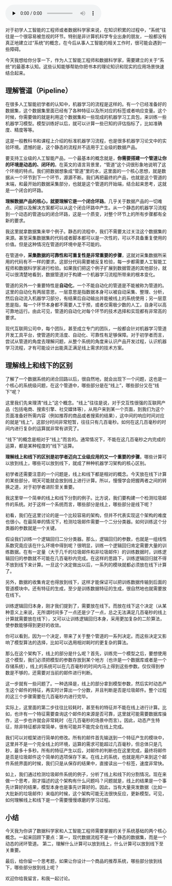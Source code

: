 <audio id="audio" title="129 | 数据科学家基础能力之系统" controls="" preload="none"><source id="mp3" src="https://static001.geekbang.org/resource/audio/61/33/61aea0bd6c8ae12e1688c7767b8c2233.mp3"></audio>

对于初学人工智能的工程师或者数据科学家来说，在知识积累的过程中，“系统”往往是一个很容易被忽视的环节。特别是非计算机科学专业出身的朋友，一般都没有真正地建立过“系统”的概念，在今后从事人工智能的相关工作时，很可能会遇到一些障碍。

今天我想给你分享一下，作为人工智能工程师和数据科学家，需要建立的关于“系统”的最基本认知。这些认知能够帮助你把书本的理论知识和现实的应用场景快速结合起来。

## 理解管道（Pipeline）

在很多人工智能初学者的认知中，机器学习的流程是这样的。有一个已经准备好的数据集，这个数据集里面已经有了各种特征以及所对应的标签或者响应变量。这个时候，你需要做的就是利用这个数据集和一些现成的机器学习工具包，来训练一些机器学习模型。模型训练好以后，就可以计算一些已知的评估指标了，比如准确度、精度等等。

这是一般教科书和课程上介绍的标准机器学习流程，也是很多机器学习论文中的实验环境。遗憾的是，这个静态的流程并不适用于工业级的数据产品。

要支持工业级的人工智能产品，一个最基本的概念就是，**你需要搭建一个管道让你的环境是动态的、闭环的**。在英文的语言背景里，“管道”这个词很形象地说明了这个环境的特点。我们把数据想象成“管道”里的水，这里面的一个核心思想，就是数据从一个环节到下一个环节，源源不断。我们再把最终的产品，也就是这个管道的末端，和最开始的数据采集部分，也就是这个管道的开始端，结合起来思考，这就是一个闭合的环路。

**理解数据产品的核心，就要理解它是一个闭合环路**。几乎关于数据产品的一切难点、问题以及解决方案都可以从这个闭合环路中产生。从一个静态的机器学习流程到一个动态的管道似的闭合环路，这是一个质变，对整个环节上的所有步骤都有全新的要求。

我这里就拿数据集来举个例子。静态的流程中，我们不需要太过关注这个数据集的来源。甚至采集数据集的代码或者脚本都可以是一次性的，可以不具备重复使用的价值。但是这种情况在管道的环境中是不可能的。

在管道中，**采集数据的可靠性和可重复性是非常重要的步骤**，这就对采集数据所采用的代码有不一样的要求。这部分代码需要被反复检验，每一步都需要人工智能工程师和数据科学家进行检验。如果我们把这个例子扩展到数据管道的其他部分，就可以很清楚地看到，数据管道对于构建一个机器学习流程所带来的根本变化。

管道的另外一个重要特性是**自动化**，一个不能自动化的管道是不能被称为管道的。这里的自动化有两层意思，一层意思是指数据本身可以被自动采集、整理、分析，然后自动流入机器学习部分，有结果后自动输出并能被线上的系统使用；另一层意思是指，每一个环节本身都不需要人工干预，或者仅需极少数的人工，自身可以高可靠地运行。由此可见，管道的自动化对每个环节的技术选择和实现都有非常高的要求。

现代互联网公司中，每个团队，甚至成立专门的团队，一般都会针对机器学习管道开发工具平台，使管道的灵活度、自动化、可靠性有足够保障。对于初学者而言，尝试从管道的角度去理解问题，从整个系统的角度来认识产品开发过程，认识机器学习流程，才有可能设计出能真正满足线上需求的技术方案。

## 理解线上和线下的区别

了解了一个数据系统的闭合回路以后，很自然地，就会出现下一个问题，这也是一个核心的系统级问题，在这个管道中，哪些部分是在“线上”，哪些部分又在“线下”呢？

这里我们先来理清“线上”这个概念。“线上”往往是说，对于交互性很强的互联网产品（包括电商、搜索引擎、社交媒体等），从用户来到某一个页面，到我们为这个页面准备好所需内容（例如推荐的商品或者搜索的结果），这中间的响应时间对应的就是“线上”，这部分时间非常短暂，往往只有几百毫秒。如何在这几百毫秒的时间内进行复杂的运算就非常有讲究了。

“线下”的概念是相对于“线上”而言的。通常情况下，不能在这几百毫秒之内完成的运算，都是某种程度的“线下”运算。

**理解线上和线下的区别是初学者迈向工业级应用的又一个重要的步骤**。哪些计算可以放到线上，哪些可以放到线下，就成了种种机器学习架构的核心区别。

初学者还需要注意的一个问题是，线上和线下都是相对的概念。今天放在线下计算的某些部分，明天可能就会放到线上进行计算。所以，慢慢学会把握两者之间的转换之道，对于初学者进阶至关重要。

我这里举一个简单的线上和线下分割的例子。比方说，我们要构建一个检测垃圾邮件的系统。对于这样一个系统而言，哪些部分是线上，哪些部分是线下呢？

初看，我们在这里讨论的是一个比较容易的架构，但并不代表实现这个架构的难度也很小。在最简单的情况下，检测垃圾邮件需要一个二分分类器。如何训练这个分类器的参数就是一个关键。

假设我们训练一个逻辑回归二分分类器。那么，逻辑回归的参数，也就是一组线性系数究竟应该在什么环境中得到呢？很明显，训练一个逻辑回归肯定需要大量的训练数据。在有一定量（大于几千的垃圾邮件和非垃圾邮件）的训练数据时，训练逻辑回归的参数就不可能在几百毫秒内完成。在这样的思路下，训练逻辑回归就不得不放到线下来计算。一旦这个决定做出以后，一系列的模块就都必须放在线下计算了。

另外，数据的收集肯定也得放到线下，这样才能保证可以把训练数据传输到后面的管道模块中。还有特征的生成，至少是训练数据特征的生成，很自然地也就需要放在线下。

训练逻辑回归本身，刚才我们提到了，需要放在线下。而放在线下这个决定（从某种意义上来说，无所谓时间多了一点还是少了一点，总之无法满足几百毫秒的线上计算就需要放在线下），又可以让训练逻辑回归本身，采用更加复杂的二阶算法，使参数能够得到更好的收敛。

你可以看到，因为一个决定，带来了关于整个管道的一系列决定。而这些决定又影响了模型算法的选择，比如可以选用相对耗时的更复杂的算法。

那么在这个架构下，线上的部分是什么呢？首先，训练完一个模型之后，要想使用这个模型，我们必须把模型的参数存放到某个地方（也许是一个数据库或者是一个存储系统），线上的系统可以在几百毫秒的时间内马上得到这些参数。仅仅得到参数是不够的，还需要对当前的邮件进行判断。

这一步就有一些问题了。一种选择是，线上的部分拿到模型参数，然后实时动态产生这个邮件的特征，再实时计算出一个分数，并且判断是否是垃圾邮件。整个过程的这三个步骤需要在几百毫秒内进行完毕。

实际上，这里面的第二步往往比较耗时，甚至有的特征并不能在线上进行计算。比如，也许有一个特征需要查询这个邮件的来源是否可靠，这里就可能需要数据库操作，这一步也许就会非常耗时（在几百毫秒的场景中而言）。因此，动态产生特征，除非特征都非常简单，很有可能并不能完全在线上完成。

我们可以对框架进行简单的修改。所有的邮件首先输送到一个特征产生的模块中，这里并不是一个完全线上的环境，运算的需求可能超过几百毫秒，但总体只是几秒，最多十多秒。所有的特征产生以后，对邮件的判断也在这里完成，最终将邮件是否是垃圾邮件这个简单的选项保存下来。在线上的系统，也就是用户来到这个邮件系统界面的时候，我们只是从保存的结果中，直接读出一个标签，速度非常快。

如上，我们通过检测垃圾邮件系统的例子，分析了线上和线下的分割情况。现在来做一个思考，刚才描述的这个架构有什么问题吗？问题就是，线上的结果是一个事先计算好的结果，模型本身也是事先计算好的。因此，当有大量突发数据（比如一大批新的垃圾邮件）来临的时候，这个架构可能无法很快反应，更新模型。可见，如何理解线上和线下是一个需要慢慢琢磨的学习过程。

## 小结

今天我为你讲了数据科学家和人工智能工程师需要掌握的关于系统基础的两个核心概念。一起来回顾下要点：第一，现代数据流程不是一个静态的数据集，而是一个动态的闭环管道。 第二，理解什么计算可以放到线上，什么计算可以放到线下至关重要。

最后，给你留一个思考题，如果让你设计一个商品的推荐系统，哪些部分放到线下，哪些部分放到线上呢？

欢迎你给我留言，和我一起讨论。


